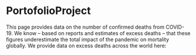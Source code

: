 # PortofolioProject

This page provides data on the number of confirmed deaths from COVID-19.
We know – based on reports and estimates of excess deaths – that these figures underestimate the total impact of the pandemic on mortality globally. We provide data on excess deaths across the world here:
